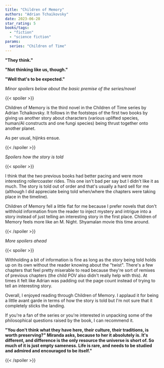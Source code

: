 ```yaml
---
title: "Children of Memory"
authors: "Adrian Tchaikovsky"
date: 2023-06-28
star_rating: 5
books/tags:
  - "fiction"
  - "science fiction"
params:
  series: "Children of Time"
---
```


**"They think."**

**"Not thinking like us, though."**

**"Well that's to be expected."**

<!--more-->

_Minor spoilers below about the basic premise of the series/novel_

{{< spoiler >}}

Children of Memory is the third novel in the Children of Time series by Adrian
Tchaikovsky. It follows in the footsteps of the first two books by giving us
another story about characters (various uplifted species, human/AI constructs
and one fungi species) being thrust together onto another planet.

As per usual, hijinks ensue.

{{< /spoiler >}}

_Spoilers how the story is told_

{{< spoiler >}}

I think that the two previous books had better pacing and were more interesting
rollercoaster rides. This one isn't bad per say but I didn't like it as much.
The story is told out of order and that's usually a hard sell for me (although I
did appreciate being told when/where the chapters were taking place in the
timeline).

Children of Memory fell a little flat for me because I prefer novels that don't
withhold information from the reader to inject mystery and intrigue into a story
instead of just telling an interesting story in the first place. Children of
Memory feels more like an M. Night. Shyamalan movie this time around.

{{< /spoiler >}}

_More spoilers ahead_

{{< spoiler >}}

Withholding a bit of information is fine as long as the story being told holds
up on its own without the reader knowing about the "twist". There's a few
chapters that feel pretty miserable to read because they're sort of remixes of
previous chapters (the child POV also didn't really help with this). At times it
felt like Adrian was padding out the page count instead of trying to tell an
interesting story.

Overall, I enjoyed reading through Children of Memory. I applaud it for being a
little avant garde in terms of how the story is told but I'm not sure that it
completely sticks the landing.

If you're a fan of the series or you're interested in unpacking some of the
philosophical questions raised by the book, I can recommend it.

**"You don't think what they have here, their culture, their traditions, is
worth preserving?" Miranda asks, because to her it absolutely is. It's
different, and difference is the only resource the universe is short of. So much
of it is just empty sameness. Life is rare, and needs to be studied and admired
and encouraged to be itself."**

{{< /spoiler >}}
